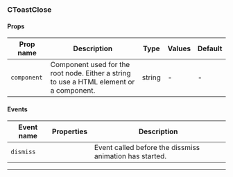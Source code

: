 ### CToastClose

#### Props

| Prop name              | Description                                                                             | Type   | Values | Default |
| ---------------------- | --------------------------------------------------------------------------------------- | ------ | ------ | ------- |
| <code>component</code> | Component used for the root node. Either a string to use a HTML element or a component. | string | -      | -       |

#### Events

| Event name           | Properties | Description                                             |
| -------------------- | ---------- | ------------------------------------------------------- |
| <code>dismiss</code> |            | Event called before the dissmiss animation has started. |

---
